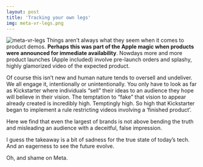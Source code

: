 ```yaml
---
layout: post
title: 'Tracking your own legs'
img: meta-vr-legs.png
---
```


![meta-vr-legs]({{site.url}}/assets/img/meta-vr-legs.png)
Things aren’t always what they seem when it comes to product demos. **Perhaps this was part of the Apple magic when products were announced for immediate availability**. Nowdays more and more product launches (Apple included) involve pre-launch orders and splashy, highly glamorized video of the expected product. 

Of course this isn’t new and human nature tends to oversell and undeliver. We all engage it, intentionally or unintentionally. You only have to look as far as Kickstarter where individuals “sell” their ideas to an audience they hope will believe in their vision. The temptation to “fake” that vision to appear already created is incredibly high. Temptingly high. So high that Kickstarter began to implement a rule restricting videos involving a ‘finished product’. 

Here we find that even the largest of brands is not above bending the truth and misleading an audience with a deceitful, false impression. 

I guess the takeaway is a bit of sadness for the true state of today’s tech. And an eagerness to see the future evolve. 

Oh, and shame on Meta.